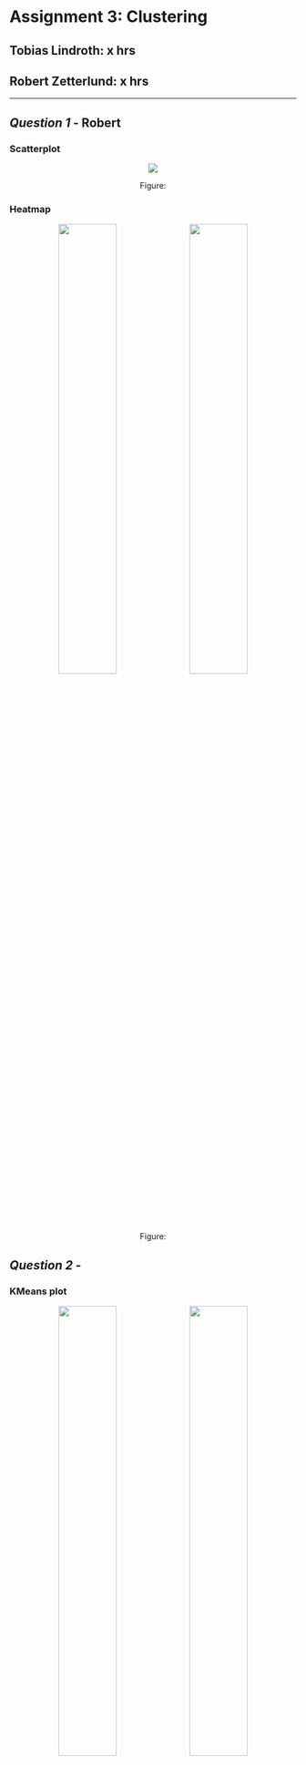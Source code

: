 # Assignment 3: Clustering

## Tobias Lindroth: x hrs

## Robert Zetterlund: x hrs

---

## _Question 1_ - Robert

<!-- 1. Show the distribution of phi and psi combinations using:
a. A scatter plot

b. A heat map
-->

### Scatterplot
<p align="center">
    <img src="fig/scatterplot.png">
    <p align="center">Figure: <p>
<p>

### Heatmap

<p align="center">
    <img src="fig/heatmap.png" width=45%>
    <img src="fig/heatmap_cool.png" width=45%>
    <p align="center">Figure: <p>

<p>

## _Question 2_ - 
<!-- 
Use the K-means clustering method to cluster the phi and psi angle combinations in the data file.
a. Experiment with different values of K. Suggest an appropriate value of K for this task and motivate this choice.
-->

### KMeans plot
<p align="center">
    <img src="fig/kmeans-3.png" width=45%>
    <img src="fig/kmeans-4.png" width=45%>   
    <p align="center">Figure: <p>
<p>

### Elbow curve
<p align="center">
    <img src="fig/elbow_curve.png">
    <p align="center">Figure: <p>
<p>


### Validation
<!-- b. Validate the clusters that are found with the chosen value of K. -->

Here we remove 25% of the points and examine if the labeling remains similar.
<p align="center" >
    <img src="fig/kmeans-3-removal.png">
    <p align="center">Figure: <p>

<p>


### Do the clusters found seem reasonable? - Robert
<!--
c. Do the clusters found in part (a) seem reasonable?
-->
well maybe,



### Can you change the data to get better results? - Robert
<!--d. Can you change the data to get better results (or the same results in a simpler
way)? (Hint: since both phi and psi are periodic attributes, you can think of shifting/translating them by some value and then use the modulo operation.)
-->

Yea!

```python
# shift phi by 180, new range is 0>->360
# shift psi by 70, new range is -110>->250
df[PHI] = df[PHI].apply(lambda phi: phi + 360 if phi < 0 else phi)
df[PSI] = df[PSI].apply(lambda psi: psi + 360 if psi < -100 else psi)
```

<p align="center">
    <img src="fig/kmeans-3-shift.png">
    <p align="center">Figure: <p>
<p>


Comparing elbow-curves and also this other thingy (see 2x2) table, we see that we can improve the performance of kmeans by shifting!! 

## _Question 3_



## a - Motivate - robert 

### i - the choice of the minimum number of samples in the neighbourhood for a point to be considered as a core point



### ii - the choice of the maximum distance between two samples belonging to the same neighbourhood (“eps” or “epsilon”).




## b  - robert

### scatterplot dbscan

<p align="center">
    <img src="fig/dbscan-19-42.png"> 
    <p align="center">DBSCAN 19 42<p>
<p>

### barplot

<p align="center">
    <img src="fig/barplot.png"> 
    <p align="center">Barplot<p>
<p>

## c - Compare DBSCAN and K-means

## d - Robust to small changes?



<!--
3. Use the DBSCAN method to cluster the phi and psi angle combinations in the data
file.
a. Motivate:
i. the choice of the minimum number of samples in the neighbourhood for a point to be considered as a core point, and
ii. the choice of the maximum distance between two samples belonging to the same neighbourhood (“eps” or “epsilon”).
b. Highlight the clusters found using DBSCAN and any outliers in a scatter plot. How many outliers are found? Plot a bar chart to show which amino acid residue types are most frequently outliers.
c. Compare the clusters found by DBSCAN with those found using K-means.
d. Discuss whether the clusters found using DBSCAN are robust to small changes
in the minimum number of samples in the neighbourhood for a point to be considered as a core point, and/or the choice of the maximum distance between two samples belonging to the same neighbourhood (“eps” or “epsilon”).
-->

## _Question 4_

<!--
4. The data file can be stratified by amino acid residue type. Investigate how the clusters found for amino acid residues of type PRO differ from the general clusters. Similarly, investigate how the clusters found for amino acid residues of type GLY differ from the general clusters. Remember that parameters might have to be adjusted from those used in previous questions.
-->
